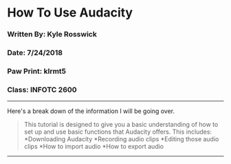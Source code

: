 # How To Use Audacity 
### Written By: Kyle Rosswick
### Date: 7/24/2018
### Paw Print: klrmt5
### Class: INFOTC 2600
---
Here's a break down of the information I will be going over.
>This tutorial is designed to give you a basic understanding of how to set up and use basic functions that Audacity offers. This includes:
*Downloading Audacity
*Recording audio clips
*Editing those audio clips
*How to import audio
*How to export audio
---
